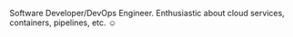 Software Developer/DevOps Engineer. Enthusiastic about cloud services, containers, pipelines, etc. ☺
